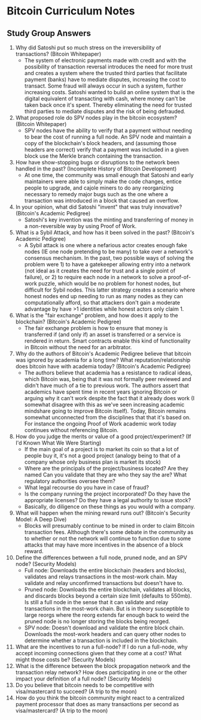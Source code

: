 # Bitcoin Curriculum Notes

## Study Group Answers

1. Why did Satoshi put so much stress on the irreversibility of transactions? (Bitcoin Whitepaper)
    * The system of electronic payments made with credit and with the possibility of transaction reversal introduces the need for more trust and creates a system where the trusted third parties that facilitate payment (banks) have to mediate disputes, increasing the cost to transact. Some fraud will always occur in such a system, further increasing costs. Satoshi wanted to build an online system that is the digital equivalent of transacting with cash, where money can't be taken back once it's spent. Thereby eliminating the need for trusted third parties to mediate disputes and the risk of being defrauded.
1. What proposed role do SPV nodes play in the bitcoin ecosystem? (Bitcoin Whitepaper)
    * SPV nodes have the ability to verify that a payment without needing to bear the cost of running a full node. An SPV node and maintain a copy of the blockchain's block headers, and (assuming those headers are correct) verify that a payment was included in a given block use the Merkle branch containing the transaction.
1. How have show-stopping bugs or disruptions to the network been handled in the past? (Incomplete History of Bitcoin Development)
    * At one time, the community was small enough that Satoshi and early maintainers were able to simply make the code changes, entice people to upgrade, and cajole miners to do any reorganizing necessary to remedy major bugs such as the one where a transaction was introduced in a block that caused an overflow.
1. In your opinion, what did Satoshi "invent" that was truly innovative? (Bitcoin's Academic Pedigree)
    * Satoshi's key invention was the minting and transferring of money in a non-reversible way by using Proof of Work.
1. What is a Sybil Attack, and how has it been solved in the past? (Bitcoin's Academic Pedigree)
    * A Sybil attack is one where a nefarious actor creates enough fake nodes (IE one node pretending to be many) to take over a network's consensus mechanism. In the past, two possible ways of solving the problem were 1) to have a gatekeeper allowing entry into a network (not ideal as it creates the need for trust and a single point of failure), or 2) to require each node in a network to solve a proof-of-work puzzle, which would be no problem for honest nodes, but difficult for Sybil nodes. This latter strategy creates a scenario where honest nodes end up needing to run as many nodes as they can computationally afford, so that attackers don't gain a moderate advantage by have >1 identities while honest actors only claim 1.
1. What is the "fair exchange" problem, and how does it apply to the blockchain? (Bitcoin's Academic Pedigree)
    * The fair exchange problem is how to ensure that money is transferred if (and only if) an asset is transferred or a service is rendered in return. Smart contracts enable this kind of functionality in Bitcoin without the need for an arbitrator.
1. Why do the authors of Bitcoin's Academic Pedigree believe that bitcoin was ignored by academia for a long time? What reputation/relationship does bitcoin have with academia today? (Bitcoin's Academic Pedigree)
    * The authors believe that academia has a resistance to radical ideas, which Bitcoin was, being that it was not formally peer reviewed and didn't have much of a tie to previous work. The authors assert that academics have spent time in recent years ignoring Bitcoin or arguing why it can't work despite the fact that it already does work (I somewhat disagree with this as we've seen increasing academic mindshare going to improve Bitcoin itself). Today, Bitcoin remains somewhat unconnected from the disciplines that that it's based on. For instance the ongoing Proof of Work academic work today continues without referencing Bitcoin.
1. How do you judge the merits or value of a good project/experiment? (If I'd Known What We Were Starting)
   * If the main goal of a project is to market its coin so that a lot of people buy it, it's not a good project (analogy being to that of a company whose only business plan is market its stock)
   * Where are the principals of the project/business located? Are they named Can you validate that they are who they say the are? What regulatory authorities oversee them?
   * What legal recourse do you have in case of fraud?
   * Is the company running the project incorporated? Do they have the appropriate licenses? Do they have a legal authority to issue stock?
   * Basically, do diligence on these things as you would with a company.
1. What will happen when the mining reward runs out? (Bitcoin's Security Model: A Deep Dive)
   * Blocks will presumably continue to be mined in order to claim Bitcoin transaction fees. Although there's some debate in the community as to whether or not the network will continue to function due to some attacks that may have more incentives in the absence of a block reward.
1. Define the differences between a full node, pruned node, and an SPV node? (Security Models)
   * Full node: Downloads the entire blockchain (headers and blocks), validates and relays transactions in the most-work chain. May validate and relay unconfirmed transactions but doesn't have to.
   * Pruned node: Downloads the entire blockchain, validates all blocks, and discards blocks beyond a certain size limit (defaults to 550mb). Is still a full node in the sense that it can validate and relay transactions in the most-work chain. But is in theory susceptible to large reorgs where the reorg extends far enough back to weird the pruned node is no longer storing the blocks being reorged.
   * SPV node: Doesn't download and validate the entire block chain. Downloads the most-work headers and can query other nodes to determine whether a transaction is included in the blockchain.
1. What are the incentives to run a full-node? If I do run a full-node, why accept incoming connections given that they come at a cost? What might those costs be? (Security Models)
1. What is the difference between the block propagation network and the transaction relay network? How does participating in one or the other impact your definition of a full node? (Security Models)
1. Do you believe that bitcoin needs to be competitive with visa/mastercard to succeed? (A trip to the moon)
1. How do you think the bitcoin community might react to a centralized payment processor that does as many transactions per second as visa/mastercard? (A trip to the moon)